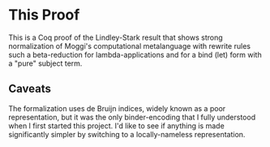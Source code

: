 
# This Proof

This is a Coq proof of the Lindley-Stark result that shows strong normalization
of Moggi's computational metalanguage with rewrite rules such a beta-reduction for lambda-applications and for a bind (let) form with a "pure" subject term.

## Caveats

The formalization uses de Bruijn indices, widely known as a poor
representation, but it was the only binder-encoding that I fully understood
when I first started this project. I'd like to see if anything is made
significantly simpler by switching to a locally-nameless representation.
